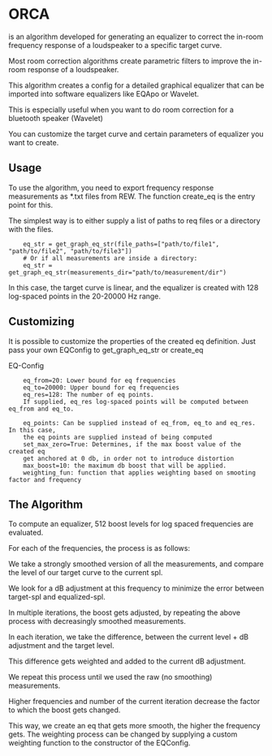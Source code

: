 # ORCA
is an algorithm developed for generating an equalizer to
correct the in-room frequency response of a loudspeaker to a specific target curve.

Most room correction algorithms create parametric filters
to improve the in-room response of a loudspeaker.

This algorithm creates a config for a detailed graphical equalizer that can be
imported into software equalizers like EQApo or Wavelet.

This is especially useful when you want to do room correction for a bluetooth speaker
(Wavelet)

You can customize the target curve and certain parameters of equalizer you want to create.

## Usage

To use the algorithm, you need to export frequency response measurements as *.txt files from REW.
The function create_eq is the entry point for this.

The simplest way is to either supply a list of paths to req files or a directory with the files.

        eq_str = get_graph_eq_str(file_paths=["path/to/file1", "path/to/file2", "path/to/file3"])
        # Or if all measurements are inside a directory:
        eq_str = get_graph_eq_str(measurements_dir="path/to/measurement/dir")

In this case, the target curve is linear, and the equalizer is created with 128 log-spaced points
in the 20-20000 Hz range.

## Customizing

It is possible to customize the properties of the created eq definition.
Just pass your own EQConfig to get_graph_eq_str or create_eq


EQ-Config

        eq_from=20: Lower bound for eq frequencies
        eq_to=20000: Upper bound for eq frequencies
        eq_res=128: The number of eq points.
        If supplied, eq_res log-spaced points will be computed between eq_from and eq_to.
        
        eq_points: Can be supplied instead of eq_from, eq_to and eq_res. In this case,
        the eq points are supplied instead of being computed
        set_max_zero=True: Determines, if the max boost value of the created eq
        get anchored at 0 db, in order not to introduce distortion
        max_boost=10: the maximum db boost that will be applied.
        weighting_fun: function that applies weighting based on smooting factor and frequency


## The Algorithm

To compute an equalizer, 512 boost levels for log spaced frequencies are evaluated.

For each of the frequencies, the process is as follows:

We take a strongly smoothed version of all the measurements,
and compare the level of our target curve to the current spl.

We look for a dB adjustment at this frequency to minimize the error between target-spl and equalized-spl.


In multiple iterations, the boost gets adjusted, by
repeating the above process with decreasingly smoothed measurements.

In each iteration, we take the difference, between the current level + dB adjustment
and the target level.

This difference gets weighted and added to the current dB adjustment.

We repeat this process until we used the raw (no smoothing) measurements.

Higher frequencies and number of the current iteration decrease the factor
to which the boost gets changed.

This way, we create an eq that gets more smooth, the higher the frequency gets.
The weighting process can be changed by supplying a custom weighting function
to the constructor of the EQConfig.


